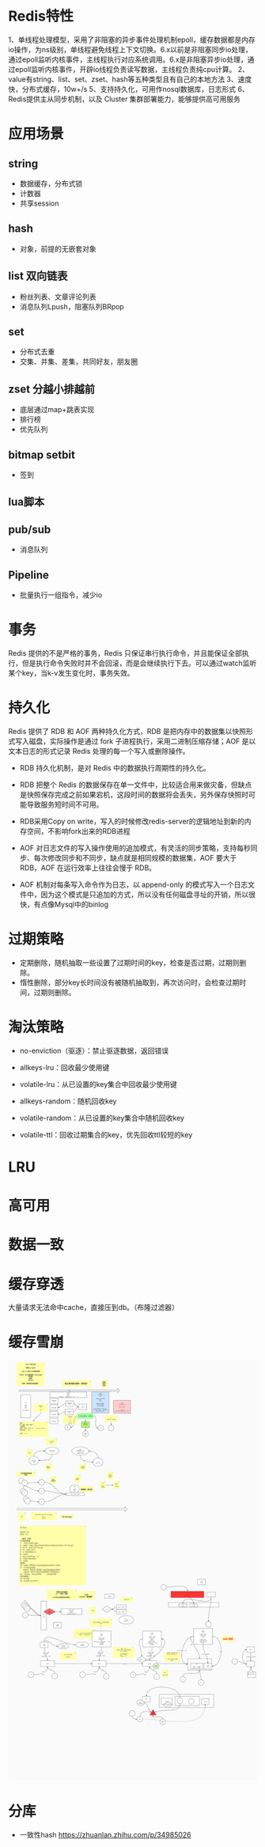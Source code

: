 
# Redis特性
1、单线程处理模型，采用了非阻塞的异步事件处理机制epoll，缓存数据都是内存io操作，为ns级别，单线程避免线程上下文切换。6.x以前是非阻塞同步io处理，通过epoll监听内核事件，主线程执行对应系统调用。6.x是非阻塞异步io处理，通过epoll监听内核事件，开辟io线程负责读写数据，主线程负责纯cpu计算。
2、value有string、list、set、zset、hash等五种类型且有自己的本地方法
3、速度快，分布式缓存，10w+/s
5、支持持久化，可用作nosql数据库，日志形式
6、Redis提供主从同步机制，以及 Cluster 集群部署能力，能够提供高可用服务

# 应用场景
## string
- 数据缓存，分布式锁
- 计数器
- 共享session

## hash
- 对象，前提的无嵌套对象

## list 双向链表
- 粉丝列表、文章评论列表
- 消息队列Lpush，阻塞队列BRpop

## set
- 分布式去重
- 交集、并集、差集，共同好友，朋友圈

## zset 分越小排越前
- 底层通过map+跳表实现
- 排行榜
- 优先队列

## bitmap setbit
- 签到

## lua脚本

## pub/sub
- 消息队列

## Pipeline
- 批量执行一组指令，减少io

# 事务
Redis 提供的不是严格的事务，Redis 只保证串行执行命令，并且能保证全部执行，但是执行命令失败时并不会回滚，而是会继续执行下去。可以通过watch监听某个key，当k-v发生变化时，事务失效。

# 持久化
Redis 提供了 RDB 和 AOF 两种持久化方式，RDB 是把内存中的数据集以快照形式写入磁盘，实际操作是通过 fork 子进程执行，采用二进制压缩存储；AOF 是以文本日志的形式记录 Redis 处理的每一个写入或删除操作。

- RDB 持久化机制，是对 Redis 中的数据执行周期性的持久化。
- RDB 把整个 Redis 的数据保存在单一文件中，比较适合用来做灾备，但缺点是快照保存完成之前如果宕机，这段时间的数据将会丢失，另外保存快照时可能导致服务短时间不可用。 
- RDB采用Copy on write，写入的时候修改redis-server的逻辑地址到新的内存空间，不影响fork出来的RDB进程

- AOF 对日志文件的写入操作使用的追加模式，有灵活的同步策略，支持每秒同步、每次修改同步和不同步，缺点就是相同规模的数据集，AOF 要大于 RDB，AOF 在运行效率上往往会慢于 RDB。
- AOF 机制对每条写入命令作为日志，以 append-only 的模式写入一个日志文件中，因为这个模式是只追加的方式，所以没有任何磁盘寻址的开销，所以很快，有点像Mysql中的binlog


# 过期策略
- 定期删除，随机抽取一些设置了过期时间的key，检查是否过期，过期则删除。
- 惰性删除，部分key长时间没有被随机抽取到，再次访问时，会检查过期时间，过期则删除。


# 淘汰策略

- no-enviction（驱逐）：禁止驱逐数据，返回错误

- allkeys-lru：回收最少使用键

- volatile-lru：从已设置的key集合中回收最少使用键

- allkeys-random：随机回收key

- volatile-random：从已设置的key集合中随机回收key


- volatile-ttl：回收过期集合的key，优先回收ttl较短的key

# LRU


# 高可用




# 数据一致


# 缓存穿透
大量请求无法命中cache，直接压到db。（布隆过滤器）

# 缓存雪崩




![redis](redis.png)

# 分库
- 一致性hash https://zhuanlan.zhihu.com/p/34985026
